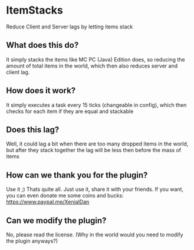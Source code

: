 # ItemStacks
Reduce Client and Server lags by letting items stack

## What does this do?
It simply stacks the items like MC PC (Java) Edition does, so reducing the amount of total items in the world, which then also reduces server and client lag.

## How does it work?
It simply executes a task every 15 ticks (changeable in config), which then checks for each item if they are equal and stackable

## Does this lag?
Well, it could lag a bit when there are too many dropped items in the world, but after they stack together the lag will be less then before the mass of items

## How can we thank you for the plugin?
Use it ;)
Thats quite all. Just use it, share it with your friends.
If you want, you can even donate me some coins and bucks: https://www.paypal.me/XenialDan

## Can we modify the plugin?
No, please read the license. (Why in the world would you need to modify the plugin anyways?)
